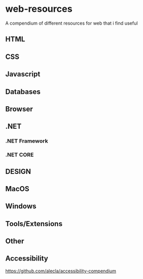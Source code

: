 # web-resources
A compendium of different resources for web that i find useful

## HTML

## CSS

## Javascript

## Databases

## Browser

## .NET

### .NET Framework

### .NET CORE

## DESIGN

## MacOS

## Windows

## Tools/Extensions

## Other

## Accessibility
https://github.com/alecla/accessibility-compendium
